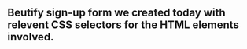 ## Beutify sign-up form we created today with relevent CSS selectors for the HTML elements involved.
